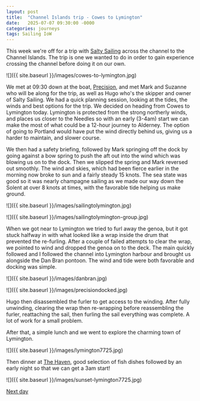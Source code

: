 ```yaml
---
layout: post
title:  "Channel Islands trip - Cowes to Lymington"
date:   2025-07-07 09:30:00 -0000
categories: journeys
tags: Sailing IoW
---
```


This week we're off for a trip with [Salty Sailing][salty] across the channel to the Channel Islands. The trip is one we wanted to do in order to gain experience crossing the channel before doing it on our own.  

![]({{ site.baseurl }}/images/cowes-to-lymington.jpg)

We met at 09:30 down at the boat, [Precision][precision], and met Mark and Suzanne who will be along for the trip, as well as Hugo who's the skipper and owner of Salty Sailing. We had a quick planning session, looking at the tides, the winds and best options for the trip. We decided on heading from Cowes to Lymington today. Lymington is protected from the strong northerly winds, and places us closer to the Needles so with an early (3-4am) start we can make the most of what could be a 12-hour journey to Alderney. The option of going to Portland would have put the wind directly behind us, giving us a harder to maintain, and slower course.

We then had a safety briefing, followed by Mark springing off the dock by going against a bow spring to push the aft out into the wind which was blowing us on to the dock. Then we slipped the spring and Mark reversed out smoothly. The wind and skies, which had been fierce earlier in the morning now broke to sun and a fairly steady 15 knots. The sea state was good so it was nearly champagne sailing as we made our way down the Solent at over 8 knots at times, with the favorable tide helping us make ground.

![]({{ site.baseurl }}/images/sailingtolymington.jpg)

![]({{ site.baseurl }}/images/sailingtolymington-group.jpg)

When we got near to Lymington we tried to furl away the genoa, but it got stuck halfway in with what looked like a wrap inside the drum that prevented the re-furling. After a couple of failed attempts to clear the wrap, we pointed to wind and dropped the genoa on to the deck. The main quickly followed and I followed the channel into Lymington harbour and brought us alongside the Dan Bran pontoon. The wind and tide were both favorable and docking was simple.

![]({{ site.baseurl }}/images/danbran.jpg)

![]({{ site.baseurl }}/images/precisiondocked.jpg)

Hugo then disassembled the furler to get access to the winding. After fully unwinding, clearing the wrap then re-wrapping before reassembling the furler, reattaching the sail, then furling the sail everything was complete. A lot of work for a small problem.

After that, a simple lunch and we went to explore the charming town of Lymington.

![]({{ site.baseurl }}/images/lymington7725.jpg)

Then dinner at [The Haven][haven], good selection of fish dishes followed by an early night so that we can get a 3am start!

![]({{ site.baseurl }}/images/sunset-lymington7725.jpg)

[Next day]({{site-url}}/blog/2025/07/channel-islands-alderney/)

[salty]: https://saltysailing.co.uk
[precision]: https://www.saltysailing.co.uk/sailing
[haven]: https://havenrestaurant.co.uk/
